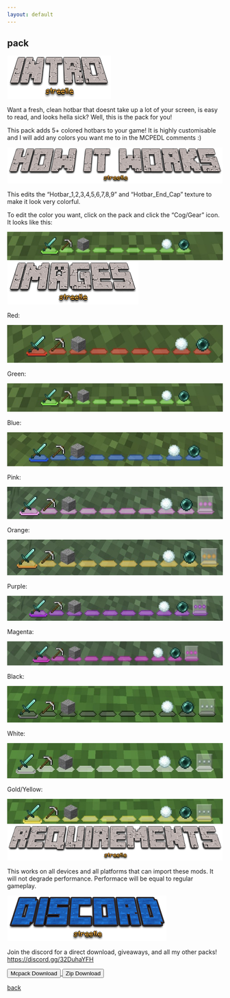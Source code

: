 ```yaml
---
layout: default
---
```


## pack

<img src="/all/intro.png" alt="intro">

Want a fresh, clean hotbar that doesnt take up a lot of your screen, is easy to read, and looks hella sick? Well, this is the pack for you!   

This pack adds 5+ colored hotbars to your game! It is highly customisable and I will add any colors you want me to in the MCPEDL comments :)

<img src="/all/how.png" alt="howitworks">

This edits the “Hotbar_1,2,3,4,5,6,7,8,9” and “Hotbar_End_Cap” texture to make it look very colorful.

To edit the color you want, click on the pack and click the “Cog/Gear” icon. It looks like this:

<img src="/customcoloredhotbars/custom-coloured-hotbars_6.jpeg" alt="gear">

<img src="/all/images.png" alt="images">

Red:

<img src="/customcoloredhotbars/custom-coloured-hotbars_4.jpeg" alt="red">

Green:

<img src="/customcoloredhotbars/custom-coloured-hotbars_6.jpeg" alt="green">

Blue:

<img src="/customcoloredhotbars/custom-coloured-hotbars_8.jpeg" alt="blue">

Pink: 

<img src="/customcoloredhotbars/custom-coloured-hotbars_10.jpeg" alt="pink">

Orange:

<img src="/customcoloredhotbars/custom-coloured-hotbars_11.jpeg" alt="orange">

Purple:

<img src="/customcoloredhotbars/custom-coloured-hotbars_12.jpeg" alt="purple">

Magenta:

<img src="/customcoloredhotbars/custom-coloured-hotbars_13.jpeg" alt="magenta">

Black:

<img src="/customcoloredhotbars/custom-coloured-hotbars_14.jpeg" alt="black">

White:

<img src="/customcoloredhotbars/custom-coloured-hotbars_15.jpeg" alt="white">

Gold/Yellow:

<img src="/customcoloredhotbars/custom-coloured-hotbars_16.jpeg" alt="goldyellow">

<img src="/all/req.png" alt="requirements">

This works on all devices and all platforms that can import these mods. It will not degrade performance. Performace will be equal to regular gameplay.

<img src="/all/discord.png" alt="discord">

Join the discord for a direct download, giveaways, and all my other packs!
https://discord.gg/32DuhaYFH

<a href="/customcoloredhotbars/custom-colored-hotbars-mcpack.mcpack" download="custom-colored-hotbars-mcpack"> 
<button type="button">Mcpack Download</button> 
</a>

<a href="/customcoloredhotbars/custom-colored-hotbars-zip.zip" download="custom-colored-hotbars-zip"> 
<button type="button">Zip Download</button> 
</a>

[back](./)
